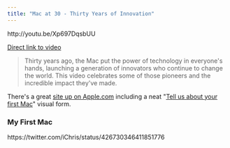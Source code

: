 ```yaml
---
title: "Mac at 30 - Thirty Years of Innovation"
---
```

<p>http://youtu.be/Xp697DqsbUU</p>
<p><a href="http://youtu.be/Xp697DqsbUU">Direct link to video</a></p>
<blockquote><p>
  Thirty years ago, the Mac put the power of technology in everyone's hands, launching a generation of innovators who continue to change the world. This video celebrates some of those pioneers and the incredible impact they've made.
</p></blockquote>
<p>There's a great <a href="http://www.apple.com/30-years/">site up on Apple.com</a> including a neat "<a href="http://www.apple.com/30-years/your-first-mac/">Tell us about your first Mac</a>" visual form.</p>
<h3>My First Mac</h3>
<p>https://twitter.com/iChris/status/426730346411851776</p>
